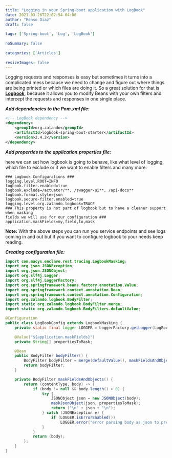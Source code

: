 ```yaml
---
title: "Logging in your Spring-boot application with LogBook"
date: 2021-03-26T22:02:54-04:00
author: "Renso Diaz"
draft: false
 
tags: ['Spring-boot', 'Log', 'LogBook']
 
noSummary: false
 
categories: ['Articles']
 
resizeImages: false
---
```

Logging requests and responses is easy but sometimes it turns into a complicated mess because we need to change and figure out where things are being printed or which files are doing it. So a great solution for that is [**Logbook**](https://github.com/zalando/logbook), because it allows you to modify Beans with your own filters and intercept the requests and responses in one single place.

***Add dependencies to the Pom.xml file:***
```XML
<!-- LogBook dependency -->
<dependency>
    <groupId>org.zalando</groupId>
    <artifactId>logbook-spring-boot-starter</artifactId>
    <version>2.4.2</version>
</dependency>
```
***Add properties to the application.properties file:*** 

here we can set how logbook is going to behave, like what level of logging, which file to exclude or if we want to enable filters and many more:

```
### Logbook Configurations ###
logging.level.ROOT=INFO
logbook.filter.enabled=true
logbook.exclude=/actuator/**, /swagger-ui**, /api-docs**
logbook.format.style=json
logbook.secure-filter.enabled=true
logging.level.org.zalando.logbook=TRACE
### This property is not part of logbook but to have a cleaner support when masking 
fields we will use for our configuration ###
application.maskFields=my,field,to,mask
```

**Note:** With the above steps you can run you service endpoints and see logs coming in and out but if you want to configure logbook to your needs keep reading.

***Creating configuration file:***
```java
import com.macys.enclave.rest.tracing.LogbookMasking;
import org.json.JSONException;
import org.json.JSONObject;
import org.slf4j.Logger;
import org.slf4j.LoggerFactory;
import org.springframework.beans.factory.annotation.Value;
import org.springframework.context.annotation.Bean;
import org.springframework.context.annotation.Configuration;
import org.zalando.logbook.BodyFilter;
import static org.zalando.logbook.BodyFilter.merge;
import static org.zalando.logbook.BodyFilters.defaultValue;

@Configuration
public class LogBookConfig extends LogbookMasking {
    private static final Logger LOGGER = LoggerFactory.getLogger(LogBookConfig.class);

    @Value("${application.maskFields}")
    private String[] propertiesToMask;

    @Bean
    public BodyFilter bodyFilter() {
        BodyFilter bodyFilter = merge(defaultValue(), maskFieldsAndObjects());
        return bodyFilter;
    }

    private BodyFilter maskFieldsAndObjects() {
        return (contentType, body) -> {
            if (body != null && body.length() > 0) {
                try {
                    JSONObject json = new JSONObject(body);
                    maskJsonObject(json, propertiesToMask);
                    return ("\n" + json + "\n");
                } catch (JSONException e) {
                    if (LOGGER.isErrorEnabled())
                        LOGGER.error("error parsing body as json to pretty-print it", e);
                }
            }
            return (body);
        };
    }
}
```